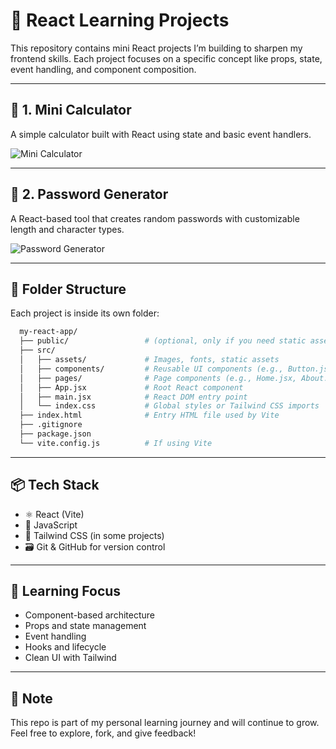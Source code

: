 # 🚀 React Learning Projects

This repository contains mini React projects I’m building to sharpen my frontend skills. Each project focuses on a specific concept like props, state, event handling, and component composition.

---

## 🔢 1. Mini Calculator  
A simple calculator built with React using state and basic event handlers.

![Mini Calculator](https://github.com/user-attachments/assets/502d928a-778c-4a43-a621-3bb8576038cb)

---

## 🔐 2. Password Generator  
A React-based tool that creates random passwords with customizable length and character types.

![Password Generator](https://github.com/user-attachments/assets/39588864-a2d2-4cb8-a681-16dbef5c59d9)

---

## 📁 Folder Structure

Each project is inside its own folder:

```bash
  my-react-app/
  ├── public/                 # (optional, only if you need static assets)
  ├── src/
  │   ├── assets/             # Images, fonts, static assets
  │   ├── components/         # Reusable UI components (e.g., Button.jsx)
  │   ├── pages/              # Page components (e.g., Home.jsx, About.jsx)
  │   ├── App.jsx             # Root React component
  │   ├── main.jsx            # React DOM entry point
  │   └── index.css           # Global styles or Tailwind CSS imports
  ├── index.html              # Entry HTML file used by Vite
  ├── .gitignore
  ├── package.json
  └── vite.config.js          # If using Vite
```

---

## 📦 Tech Stack

- ⚛️ React (Vite)
- 🧠 JavaScript 
- 💅 Tailwind CSS (in some projects)
- 🗃 Git & GitHub for version control

---

## 🌱 Learning Focus

- Component-based architecture  
- Props and state management  
- Event handling  
- Hooks and lifecycle  
- Clean UI with Tailwind

---

## 📌 Note

This repo is part of my personal learning journey and will continue to grow. Feel free to explore, fork, and give feedback!



